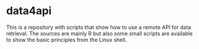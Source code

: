 # data4api
This is a repository with scripts that show how to use a remote API for data retrieval. The sources are mainly R but also some small scripts are available to show the basic principles from the Linux shell.

